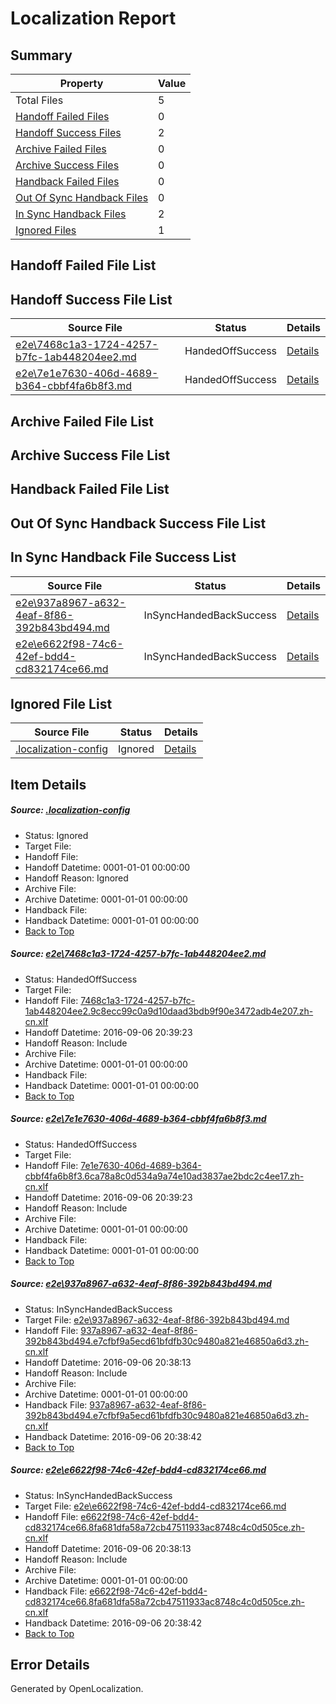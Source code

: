 # <a name='report-top'></a> Localization Report

## Summary
 Property | Value 
 -------- | ----- 
 Total Files | 5
[ Handoff Failed Files ](#handoff-failed-list)| 0
[ Handoff Success Files ](#handoff-success-list)| 2
[ Archive Failed Files ](#archive-failed-list)| 0
[ Archive Success Files ](#archive-success-list)| 0
[ Handback Failed Files ](#handback-failed-list)| 0
[ Out Of Sync Handback Files ](#outofsync-handback-success-list)| 0
[ In Sync Handback Files ](#insync-handback-success-list)| 2
[ Ignored Files ](#ignored-list)| 1

## <a name='handoff-failed-list'></a> Handoff Failed File List

## <a name='handoff-success-list'></a> Handoff Success File List
 Source File | Status | Details 
 ----------- | ------ | ------- 
 [e2e\7468c1a3-1724-4257-b7fc-1ab448204ee2.md](https://github.com/OpenLocalizationTestOrg/ol-test0/blob/0b4cfa61ded64ef5a3389207e86bd188be3411e6/e2e/7468c1a3-1724-4257-b7fc-1ab448204ee2.md) | HandedOffSuccess | [Details](#c830016f3ed1abcf8388d1d15f639ae17170bb841)
 [e2e\7e1e7630-406d-4689-b364-cbbf4fa6b8f3.md](https://github.com/OpenLocalizationTestOrg/ol-test0/blob/0b4cfa61ded64ef5a3389207e86bd188be3411e6/e2e/7e1e7630-406d-4689-b364-cbbf4fa6b8f3.md) | HandedOffSuccess | [Details](#cedf99908b02557e91376d7284271e60fc2b60772)

## <a name='archive-failed-list'></a> Archive Failed File List

## <a name='archive-success-list'></a> Archive Success File List

## <a name='handback-failed-list'></a> Handback Failed File List

## <a name='outofsync-handback-success-list'></a> Out Of Sync Handback Success File List

## <a name='insync-handback-success-list'></a> In Sync Handback File Success List
 Source File | Status | Details 
 ----------- | ------ | ------- 
 [e2e\937a8967-a632-4eaf-8f86-392b843bd494.md](https://github.com/OpenLocalizationTestOrg/ol-test0/blob/22d343637b7c5f22685850a0f9c7f11454c9b145/e2e/937a8967-a632-4eaf-8f86-392b843bd494.md) | InSyncHandedBackSuccess | [Details](#0590be9c3b2bb5bb2d9219d828fa560711c3e6eb3)
 [e2e\e6622f98-74c6-42ef-bdd4-cd832174ce66.md](https://github.com/OpenLocalizationTestOrg/ol-test0/blob/22d343637b7c5f22685850a0f9c7f11454c9b145/e2e/e6622f98-74c6-42ef-bdd4-cd832174ce66.md) | InSyncHandedBackSuccess | [Details](#d1c353893bbdc30094d164925ee4c6bfb9a7d65e4)

## <a name='ignored-list'></a> Ignored File List
 Source File | Status | Details 
 ----------- | ------ | ------- 
 [.localization-config](https://github.com/OpenLocalizationTestOrg/ol-test0/blob/0b4cfa61ded64ef5a3389207e86bd188be3411e6/.localization-config) | Ignored | [Details](#3d4f252ac210baf56311d7e97dcc2db10974dbd20)

## Item Details
##### <a name='3d4f252ac210baf56311d7e97dcc2db10974dbd20'></a> Source: [.localization-config](https://github.com/OpenLocalizationTestOrg/ol-test0/blob/0b4cfa61ded64ef5a3389207e86bd188be3411e6/.localization-config)
* Status: Ignored
* Target File: 
* Handoff File: 
* Handoff Datetime: 0001-01-01 00:00:00
* Handoff Reason: Ignored
* Archive File: 
* Archive Datetime: 0001-01-01 00:00:00
* Handback File: 
* Handback Datetime: 0001-01-01 00:00:00
* [Back to Top](#report-top)

##### <a name='c830016f3ed1abcf8388d1d15f639ae17170bb841'></a> Source: [e2e\7468c1a3-1724-4257-b7fc-1ab448204ee2.md](https://github.com/OpenLocalizationTestOrg/ol-test0/blob/0b4cfa61ded64ef5a3389207e86bd188be3411e6/e2e/7468c1a3-1724-4257-b7fc-1ab448204ee2.md)
* Status: HandedOffSuccess
* Target File: 
* Handoff File: [7468c1a3-1724-4257-b7fc-1ab448204ee2.9c8ecc99c0a9d10daad3bdb9f90e3472adb4e207.zh-cn.xlf](https://github.com/OpenLocalizationTestOrg/ol-test0-handoff/blob/5e4d639da7a89ffab05bc9f122a3113b6d02e156/ol-handoff/OpenLocalizationTestOrg/ol-test0-zhcn/ci/ht/7468c1a3-1724-4257-b7fc-1ab448204ee2.9c8ecc99c0a9d10daad3bdb9f90e3472adb4e207.zh-cn.xlf)
* Handoff Datetime: 2016-09-06 20:39:23
* Handoff Reason: Include
* Archive File: 
* Archive Datetime: 0001-01-01 00:00:00
* Handback File: 
* Handback Datetime: 0001-01-01 00:00:00
* [Back to Top](#report-top)

##### <a name='cedf99908b02557e91376d7284271e60fc2b60772'></a> Source: [e2e\7e1e7630-406d-4689-b364-cbbf4fa6b8f3.md](https://github.com/OpenLocalizationTestOrg/ol-test0/blob/0b4cfa61ded64ef5a3389207e86bd188be3411e6/e2e/7e1e7630-406d-4689-b364-cbbf4fa6b8f3.md)
* Status: HandedOffSuccess
* Target File: 
* Handoff File: [7e1e7630-406d-4689-b364-cbbf4fa6b8f3.6ca78a8c0d534a9a74e10ad3837ae2bdc2c4ee17.zh-cn.xlf](https://github.com/OpenLocalizationTestOrg/ol-test0-handoff/blob/5e4d639da7a89ffab05bc9f122a3113b6d02e156/ol-handoff/OpenLocalizationTestOrg/ol-test0-zhcn/ci/ht/7e1e7630-406d-4689-b364-cbbf4fa6b8f3.6ca78a8c0d534a9a74e10ad3837ae2bdc2c4ee17.zh-cn.xlf)
* Handoff Datetime: 2016-09-06 20:39:23
* Handoff Reason: Include
* Archive File: 
* Archive Datetime: 0001-01-01 00:00:00
* Handback File: 
* Handback Datetime: 0001-01-01 00:00:00
* [Back to Top](#report-top)

##### <a name='0590be9c3b2bb5bb2d9219d828fa560711c3e6eb3'></a> Source: [e2e\937a8967-a632-4eaf-8f86-392b843bd494.md](https://github.com/OpenLocalizationTestOrg/ol-test0/blob/22d343637b7c5f22685850a0f9c7f11454c9b145/e2e/937a8967-a632-4eaf-8f86-392b843bd494.md)
* Status: InSyncHandedBackSuccess
* Target File: [e2e\937a8967-a632-4eaf-8f86-392b843bd494.md](https://github.com/OpenLocalizationTestOrg/ol-test0-zhcn/blob/29e4082a35f828d82b9e8e54fac0966b0eef1b2a/e2e/937a8967-a632-4eaf-8f86-392b843bd494.md)
* Handoff File: [937a8967-a632-4eaf-8f86-392b843bd494.e7cfbf9a5ecd61bfdfb30c9480a821e46850a6d3.zh-cn.xlf](https://github.com/OpenLocalizationTestOrg/ol-test0-handoff/blob/af9cf001c0c394d39d5a6b928dba616cb1ea20f7/ol-handoff/OpenLocalizationTestOrg/ol-test0-zhcn/ci/high/937a8967-a632-4eaf-8f86-392b843bd494.e7cfbf9a5ecd61bfdfb30c9480a821e46850a6d3.zh-cn.xlf)
* Handoff Datetime: 2016-09-06 20:38:13
* Handoff Reason: Include
* Archive File: 
* Archive Datetime: 0001-01-01 00:00:00
* Handback File: [937a8967-a632-4eaf-8f86-392b843bd494.e7cfbf9a5ecd61bfdfb30c9480a821e46850a6d3.zh-cn.xlf](https://github.com/OpenLocalizationTestOrg/ol-test0-handback/blob/babfe89f3f43227677f2afe57b28da18c7cb296b/ol-handback/OpenLocalizationTestOrg/ol-test0-zhcn/ci/high/937a8967-a632-4eaf-8f86-392b843bd494.e7cfbf9a5ecd61bfdfb30c9480a821e46850a6d3.zh-cn.xlf)
* Handback Datetime: 2016-09-06 20:38:42
* [Back to Top](#report-top)

##### <a name='d1c353893bbdc30094d164925ee4c6bfb9a7d65e4'></a> Source: [e2e\e6622f98-74c6-42ef-bdd4-cd832174ce66.md](https://github.com/OpenLocalizationTestOrg/ol-test0/blob/22d343637b7c5f22685850a0f9c7f11454c9b145/e2e/e6622f98-74c6-42ef-bdd4-cd832174ce66.md)
* Status: InSyncHandedBackSuccess
* Target File: [e2e\e6622f98-74c6-42ef-bdd4-cd832174ce66.md](https://github.com/OpenLocalizationTestOrg/ol-test0-zhcn/blob/29e4082a35f828d82b9e8e54fac0966b0eef1b2a/e2e/e6622f98-74c6-42ef-bdd4-cd832174ce66.md)
* Handoff File: [e6622f98-74c6-42ef-bdd4-cd832174ce66.8fa681dfa58a72cb47511933ac8748c4c0d505ce.zh-cn.xlf](https://github.com/OpenLocalizationTestOrg/ol-test0-handoff/blob/af9cf001c0c394d39d5a6b928dba616cb1ea20f7/ol-handoff/OpenLocalizationTestOrg/ol-test0-zhcn/ci/high/e6622f98-74c6-42ef-bdd4-cd832174ce66.8fa681dfa58a72cb47511933ac8748c4c0d505ce.zh-cn.xlf)
* Handoff Datetime: 2016-09-06 20:38:13
* Handoff Reason: Include
* Archive File: 
* Archive Datetime: 0001-01-01 00:00:00
* Handback File: [e6622f98-74c6-42ef-bdd4-cd832174ce66.8fa681dfa58a72cb47511933ac8748c4c0d505ce.zh-cn.xlf](https://github.com/OpenLocalizationTestOrg/ol-test0-handback/blob/babfe89f3f43227677f2afe57b28da18c7cb296b/ol-handback/OpenLocalizationTestOrg/ol-test0-zhcn/ci/high/e6622f98-74c6-42ef-bdd4-cd832174ce66.8fa681dfa58a72cb47511933ac8748c4c0d505ce.zh-cn.xlf)
* Handback Datetime: 2016-09-06 20:38:42
* [Back to Top](#report-top)


## Error Details

Generated by OpenLocalization.

